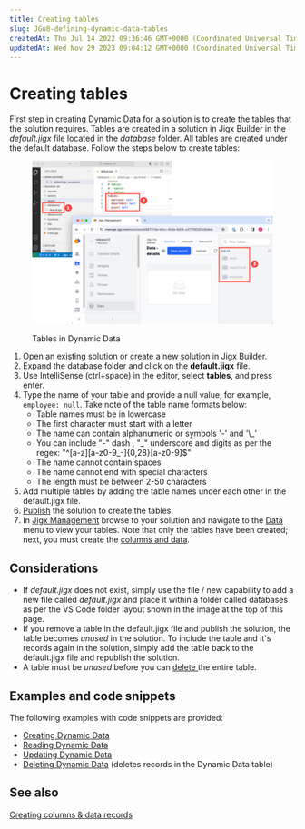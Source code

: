 ```yaml
---
title: Creating tables
slug: JGu8-defining-dynamic-data-tables
createdAt: Thu Jul 14 2022 09:36:46 GMT+0000 (Coordinated Universal Time)
updatedAt: Wed Nov 29 2023 09:04:12 GMT+0000 (Coordinated Universal Time)
---
```


# Creating tables

First step in creating Dynamic Data for a solution is to create the tables that the solution requires. Tables are created in a solution in Jigx Builder in the _default.jigx_ file located in the _database_ folder. All tables are created under the default database. Follow the steps below to create tables:

<figure><img src="../../../../.gitbook/assets/DD-tables.png" alt="Tables in Dynamic Data"><figcaption><p>Tables in Dynamic Data</p></figcaption></figure>

1. Open an existing solution or [create a new solution](../../../jigx-builder-_code-editor_/create-a-new-jigx-solution.md) in Jigx Builder.
2. Expand the database folder and click on the **default.jigx** file.
3. Use IntelliSense (ctrl+space) in the editor, select **tables**, and press enter.
4. Type the name of your table and provide a null value, for example, `employee: null`. Take note of the table name formats below:
   * Table names must be in lowercase
   * The first character must start with a letter
   * The name can contain alphanumeric or symbols '-' and '\\\_'
   * You can include "-" dash , "\_" underscore and digits as per the regex: "^\[a-z]\[a-z0-9\_-]{0,28}\[a-z0-9]$"
   * The name cannot contain spaces
   * The name cannot end with special characters
   * The length must be between 2-50 characters
5. Add multiple tables by adding the table names under each other in the default.jigx file.
6. [Publish](../../../jigx-builder-_code-editor_/publishing-a-solution.md) the solution to create the tables.
7. In [Jigx Management](<../../../../Administration/Management Overview.md>) browse to your solution and navigate to the [Data](https://docs.jigx.com/data) menu to view your tables. Note that only the tables have been created; next, you must create the [columns and data](creating-columns-_-data-records.md).

## Considerations

* If _default.jigx_ does not exist, simply use the file / new capability to add a new file called _default.jigx_ and place it within a folder called databases as per the VS Code folder layout shown in the image at the top of this page.
* If you remove a table in the default.jigx file and publish the solution, the table becomes _unused_ in the solution. To include the table and it's records again in the solution, simply add the table back to the default.jigx file and republish the solution.
* A table must be _unused_ before you can [delete ](deleting-tables.md)the entire table.

## Examples and code snippets

The following examples with code snippets are provided:

* [Creating Dynamic Data](https://docs.jigx.com/examples/creating-dynamic-data)
* [Reading Dynamic Data](https://docs.jigx.com/examples/reading-dynamic-data)
* [Updating Dynamic Data](https://docs.jigx.com/examples/updating-dynamic-data)
* [Deleting Dynamic Data](https://docs.jigx.com/examples/deleting-dynamic-data) (deletes records in the Dynamic Data table)

## See also

[Creating columns & data records](creating-columns-_-data-records.md)
